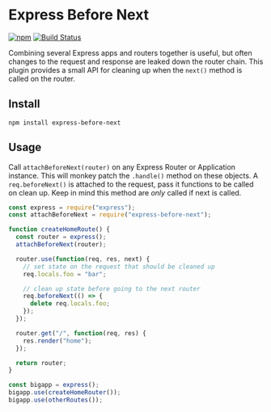 # Express Before Next

[![npm](https://img.shields.io/npm/v/express-before-next.svg)](https://www.npmjs.com/package/express-before-next) [![Build Status](https://travis-ci.org/tyler-johnson/express-before-next.svg?branch=master)](https://travis-ci.org/tyler-johnson/express-before-next)

Combining several Express apps and routers together is useful, but often changes to the request and response are leaked down the router chain. This plugin provides a small API for cleaning up when the `next()` method is called on the router.

## Install

```
npm install express-before-next
```

## Usage

Call `attachBeforeNext(router)` on any Express Router or Application instance. This will monkey patch the `.handle()` method on these objects. A `req.beforeNext()` is attached to the request, pass it functions to be called on clean up. Keep in mind this method are *only* called if next is called.

```js
const express = require("express");
const attachBeforeNext = require("express-before-next");

function createHomeRoute() {
  const router = express();
  attachBeforeNext(router);

  router.use(function(req, res, next) {
    // set state on the request that should be cleaned up
    req.locals.foo = "bar";

    // clean up state before going to the next router
    req.beforeNext(() => {
      delete req.locals.foo;
    });
  });

  router.get("/", function(req, res) {
    res.render("home");
  });

  return router;
}

const bigapp = express();
bigapp.use(createHomeRouter());
bigapp.use(otherRoutes());
```
